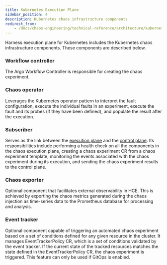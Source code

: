 ```yaml
---
title: Kubernetes Execution Plane
sidebar_position: 4
description: Kubernetes chaos infrastructure components
redirect_from:
	- /docs/chaos-engineering/technical-reference/architecture/kubernetes
---
```

Harness execution plane for Kubernetes includes the Kubernetes chaos infrastructure components. These components are described below.


### Workflow controller
The Argo Workflow Controller is responsible for creating the chaos experiment.

### Chaos operator
Leverages the Kubernetes operator pattern to interpret the fault configuration, execute the individual faults in an experiment, execute the fault and its probes (if they have been defined), and populate the result after the execution.

### Subscriber
Serves as the link between the [execution plane](/docs/chaos-engineering/architecture-and-security/architecture/execution-plane.md) and the [control plane](/docs/chaos-engineering/architecture-and-security/architecture/control-plane.md). Its responsibilities include performing a health check on all the components in the chaos execution plane, creating a chaos experiment CR from a chaos experiment template, monitoring the events associated with the chaos experiment during its execution, and sending the chaos experiment results to the control plane.

### Chaos exporter
Optional component that facilitates external observability in HCE. This is achieved by exporting the chaos metrics generated during the chaos injection as time-series data to the Prometheus database for processing and analysis.

### Event tracker
Optional component capable of triggering an automated chaos experiment based on a set of conditions defined for any given resource in the cluster. It manages EventTrackerPolicy CR, which is a set of conditions validated by the event tracker. If the current state of the tracked resources matches the state defined in the EventTrackerPolicy CR, the chaos experiment is triggered. This feature can only be used if GitOps is enabled.
